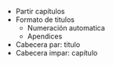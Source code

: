 - Partir capítulos
- Formato de titulos
	- Numeración automatica
	- Apendices
- Cabecera par: titulo
- Cabecera impar: capítulo



